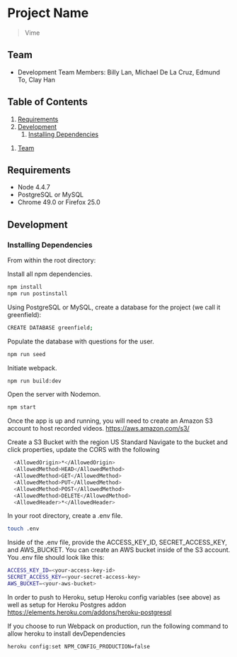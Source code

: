 # Project Name

> Vime

## Team

  - Development Team Members: Billy Lan, Michael De La Cruz, Edmund To, Clay Han

## Table of Contents

<!-- 1. [Usage](#Usage) -->
1. [Requirements](#requirements)
1. [Development](#development)
    1. [Installing Dependencies](#installing-dependencies)
<!--     1. [Tasks](#tasks) -->
1. [Team](#team)
<!-- 1. [Contributing](#contributing) -->

<!-- ## Usage

> Some usage instructions -->

## Requirements

- Node 4.4.7
- PostgreSQL or MySQL
- Chrome 49.0 or Firefox 25.0

## Development

### Installing Dependencies

From within the root directory:

Install all npm dependencies.
```sh
npm install
npm run postinstall
```

Using PostgreSQL or MySQL, create a database for the project (we call it greenfield):
```sh
CREATE DATABASE greenfield;
```

Populate the database with questions for the user.
```sh
npm run seed
```

Initiate webpack.
```sh
npm run build:dev
```

Open the server with Nodemon.
```sh
npm start
```

Once the app is up and running, you will need to create an Amazon S3 account to host recorded videos. https://aws.amazon.com/s3/

Create a S3 Bucket with the region US Standard
Navigate to the bucket and click properties, update the CORS with the following

```sh
  <AllowedOrigin>*</AllowedOrigin>
  <AllowedMethod>HEAD</AllowedMethod>
  <AllowedMethod>GET</AllowedMethod>
  <AllowedMethod>PUT</AllowedMethod>
  <AllowedMethod>POST</AllowedMethod>
  <AllowedMethod>DELETE</AllowedMethod>
  <AllowedHeader>*</AllowedHeader>
```

In your root directory, create a .env file.
```sh
touch .env
```

Inside of the .env file, provide the ACCESS_KEY_ID, SECRET_ACCESS_KEY, and AWS_BUCKET. You can create an AWS bucket inside of the S3 account. You .env file should look like this:
```sh
ACCESS_KEY_ID=<your-access-key-id>
SECRET_ACCESS_KEY=<your-secret-access-key>
AWS_BUCKET=<your-aws-bucket>
```

In order to push to Heroku, setup Heroku config variables (see above) as well as setup for Heroku Postgres addon
https://elements.heroku.com/addons/heroku-postgresql

If you choose to run Webpack on production, run the following command to allow heroku to install devDependencies

```sh
heroku config:set NPM_CONFIG_PRODUCTION=false
```



<!-- ### Roadmap

View the project roadmap [here](LINK_TO_PROJECT_ISSUES)


## Contributing

See [CONTRIBUTING.md](CONTRIBUTING.md) for contribution guidelines. -->
